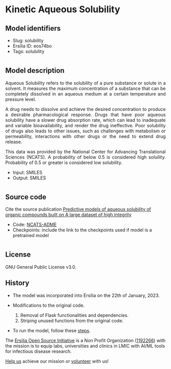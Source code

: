 # **Kinetic Aqueous Solubility**

## **Model identifiers**
- Slug: solubility
- Ersilia ID: eos74bo
- Tags: solubility
#
## **Model description**
<p align="justify">
Aqueous Solubility refers to the solubility of a pure substance or solute in a solvent. It measures the maximum concentration of a substance that can be completely dissolved in an aqueous medium at a certain temperature and pressure level. 
</p>
<p align="justify">
A drug needs to dissolve and achieve the desired concentration to produce a desirable pharmacological response. Drugs that have poor aqueous solubility have a slower drug absorption rate, which can lead to inadequate and variable bioavailability, and render the drug ineffective. Poor solubility of drugs also leads to other issues, such as challenges with metabolism or permeability, interactions with other drugs or the need to extend drug release. 
</p>
<p align="justify">
This data was provided by the National Center for Advancing Translational Sciences (NCATS). A probability of below 0.5 is considered high soluility. Probability of 0.5 or greater is considered low solubility. 
</p>

- Input: SMILES
- Output: SMILES

#
## **Source code**

Cite the source publication
[Predictive models of aqueous solubility of organic compounds built on A large dataset of high integrity](https://pubmed.ncbi.nlm.nih.gov/31176566/)

- Code: [NCATS-ADME](https://github.com/ncats/ncats-adme.git)
- Checkpoints: include the link to the checkpoints used if model is a pretrained model
#
## **License**
GNU General Public License v3.0.

## **History**
- The model was incorporated into Ersilia on the 22th of January, 2023.
- Modifications to the original code.
    1. Removal of Flask functionalities and dependencies.
    2. Striping unused functions from the original code.

- To run the model, follow these [steps](model/README.md).

The [Ersilia Open Source Initiative](https://ersilia.io) is a Non Profit Organization ([1192266](https://register-of-charities.charitycommission.gov.uk/charity-search/-/charity-details/5170657/full-print)) with the mission is to equip labs, universities and clinics in LMIC with AI/ML tools for infectious disease research.

[Help us](https://www.ersilia.io/donate) achieve our mission or [volunteer](https://www.ersilia.io/volunteer) with us!
